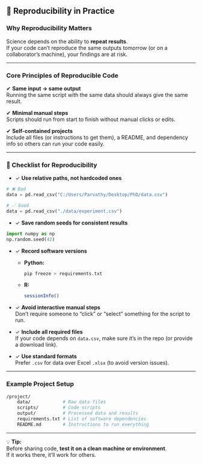 ## 🔄 Reproducibility in Practice

### Why Reproducibility Matters
Science depends on the ability to **repeat results**.  
If your code can’t reproduce the same outputs tomorrow (or on a collaborator’s machine), your findings are at risk.  

---

### Core Principles of Reproducible Code


✔ **Same input → same output**  
Running the same script with the same data should always give the same result.

✔ **Minimal manual steps**  
Scripts should run from start to finish without manual clicks or edits.

✔ **Self-contained projects**  
Include all files (or instructions to get them), a README, and dependency info so others can run your code easily.

---

###  📝 Checklist for Reproducibility
- ✓ **Use relative paths, not hardcoded ones**
```python
# ❌ Bad
data = pd.read_csv("C:/Users/Parvathy/Desktop/PhD/data.csv")

# ✅ Good
data = pd.read_csv("./data/experiment.csv")
```

- ✓ **Save random seeds for consistent results**
```python
import numpy as np
np.random.seed(42)
```

- ✓ **Record software versions**
    - **Python:**  
      ```bash
      pip freeze > requirements.txt
      ```
    - **R:**  
      ```r
      sessionInfo()
      ```

- ✓ **Avoid interactive manual steps**  
  Don’t require someone to “click” or “select” something for the script to run.

- ✓ **Include all required files**  
  If your code depends on `data.csv`, make sure it’s in the repo (or provide a download link).

- ✓ **Use standard formats**  
  Prefer `.csv` for data over Excel `.xlsx` (to avoid version issues).

---

### Example Project Setup
```bash
/project/
    data/            # Raw data files
    scripts/         # Code scripts
    output/          # Processed data and results
    requirements.txt # List of software dependencies
    README.md        # Instructions to run everything
```

---

💡 **Tip:**  
Before sharing code, **test it on a clean machine or environment**.  
If it works there, it’ll work for others.
